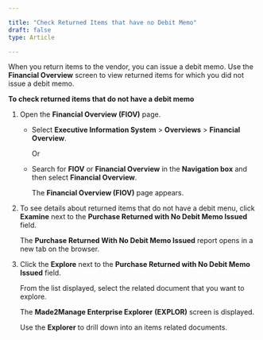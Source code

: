```yaml
---

title: "Check Returned Items that have no Debit Memo"
draft: false
type: Article

---
```


When you return items to the vendor, you can issue a debit memo. Use the **Financial Overview** screen to view returned items for which you did not issue a debit memo.

**To check returned items that do not have a debit memo**

1. Open the **Financial Overview (FIOV)** page.

    - Select **Executive Information System** > **Overviews** > **Financial Overview**.

        Or

    - Search for **FIOV** or **Financial Overview** in the **Navigation box** and then select **Financial Overview**.

       The **Financial Overview (FIOV)** page appears.

2. To see details about returned items that do not have a debit menu, click **Examine** next to the **Purchase Returned with No Debit Memo Issued** field.

    The **Purchase Returned With No Debit Memo Issued** report opens in a new tab on the browser.

3. Click the **Explore** next to the **Purchase Returned with No Debit Memo Issued** field.

    From the list displayed, select the related document that you want to explore.

    The **Made2Manage Enterprise Explorer** **(EXPLOR)** screen is displayed.

    Use the **Explorer** to drill down into an items related documents.



​